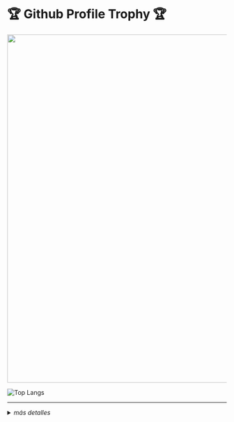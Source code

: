 <h1>🏆 Github Profile Trophy 🏆</h1>
  <img width=800 src="https://github-profile-trophy.vercel.app/?username=Luamcho&column=5&margin-w=15&margin-h=15&theme=discord&&no-frame=true"

  ---
  
  ![Top Langs](https://github-readme-stats.vercel.app/api/top-langs/?username=Luamcho&layout=compact&show_icons=true)
  

---

<details>
<summary><i>más detalles</i></summary>
  
<h2>Repositorios Populares</h2>

[![Google_v1bot](https://github-readme-stats.vercel.app/api/pin/?username=Luamcho&repo=Google_v1bot&theme=discord)](https://github.com/Luamcho/Google_v1bot

